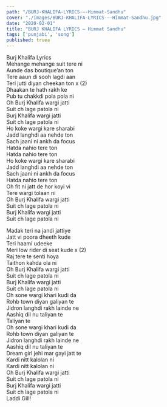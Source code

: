 ```yaml
---
path: "/BURJ-KHALIFA-LYRICS-–-Himmat-Sandhu"
cover: "./images/BURJ-KHALIFA-LYRICS-–-Himmat-Sandhu.jpg"
date: "2020-02-01"
title: "BURJ KHALIFA LYRICS – Himmat Sandhu"
tags: ['punjabi', 'song']
published: truea
---
```

  
Burj Khalifa Lyrics  
Mehange mehange suit tere ni  
Aunde das boutique’an ton  
Tere aaun di sooh lagdi aan  
Teri jutti diyan cheekan ton x (2)  
Dhaakan te hath rakh ke  
Pub tu chakkdi pola pola ni  
Oh Burj Khalifa wargi jatti  
Suit ch lage patola ni  
Burj Khalifa wargi jatti  
Suit ch lage patola ni  
Ho koke wargi kare sharabi  
Jadd langhdi aa nehde ton  
Sach jaani ni ankh da focus  
Hatda nahio tere ton  
Hatda nahio tere ton  
Ho koke wargi kare sharabi  
Jadd langhdi aa nehde ton  
Sach jaani ni ankh da focus  
Hatda nahio tere ton  
Oh fit ni jatt de hor koyi vi  
Tere wargi tolaan ni  
Oh Burj Khalifa wargi jatti  
Suit ch lage patola ni  
Burj Khalifa wargi jatti  
Suit ch lage patola ni  
  
  
  
  
  
  
Madak teri na jandi jattiye  
Jatt vi poora dheeth kude  
Teri haami udeeke  
Meri low rider di seat kude x (2)  
Raj tere te senti hoya  
Taithon kahda ola ni  
Oh Burj Khalifa wargi jatti  
Suit ch lage patola ni  
Burj Khalifa wargi jatti  
Suit ch lage patola ni  
Oh sone wargi khari kudi da  
Rohb town diyan galiyan te  
Jidron langhdi rakh lainde ne  
Aashiq dil nu taliyan te  
Taliyan te  
Oh sone wargi khari kudi da  
Rohb town diyan galiyan te  
Jidron langhdi rakh lainde ne  
Aashiq dil nu taliyan te  
Dream girl jehi mar gayi jatt te  
Kardi nitt kalolan ni  
Kardi nitt kalolan ni  
Oh Burj Khalifa wargi jatti  
Suit ch lage patola ni  
Burj Khalifa wargi jatti  
Suit ch lage patola ni  
Laddi Gill!  
